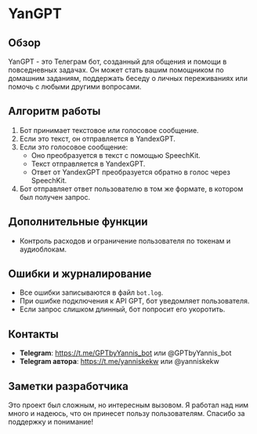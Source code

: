 # YanGPT

## Обзор
YanGPT - это Телеграм бот, созданный для общения и помощи в повседневных задачах. Он может стать вашим помощником по домашним заданиям, поддержать беседу о личных переживаниях или помочь с любыми другими вопросами.

## Алгоритм работы
1. Бот принимает текстовое или голосовое сообщение.
2. Если это текст, он отправляется в YandexGPT.
3. Если это голосовое сообщение:
   - Оно преобразуется в текст с помощью SpeechKit.
   - Текст отправляется в YandexGPT.
   - Ответ от YandexGPT преобразуется обратно в голос через SpeechKit.
4. Бот отправляет ответ пользователю в том же формате, в котором был получен запрос.

## Дополнительные функции
- Контроль расходов и ограничение пользователя по токенам и аудиоблокам.

## Ошибки и журналирование
- Все ошибки записываются в файл `bot.log`.
- При ошибке подключения к API GPT, бот уведомляет пользователя.
- Если запрос слишком длинный, бот попросит его укоротить.

## Контакты
- **Telegram**: https://t.me/GPTbyYannis_bot или @GPTbyYannis_bot
- **Telegram автора**: https://t.me/yanniskekw или @yanniskekw

## Заметки разработчика
Это проект был сложным, но интересным вызовом. Я работал над ним много и надеюсь, что он принесет пользу пользователям. Спасибо за поддержку и понимание!
